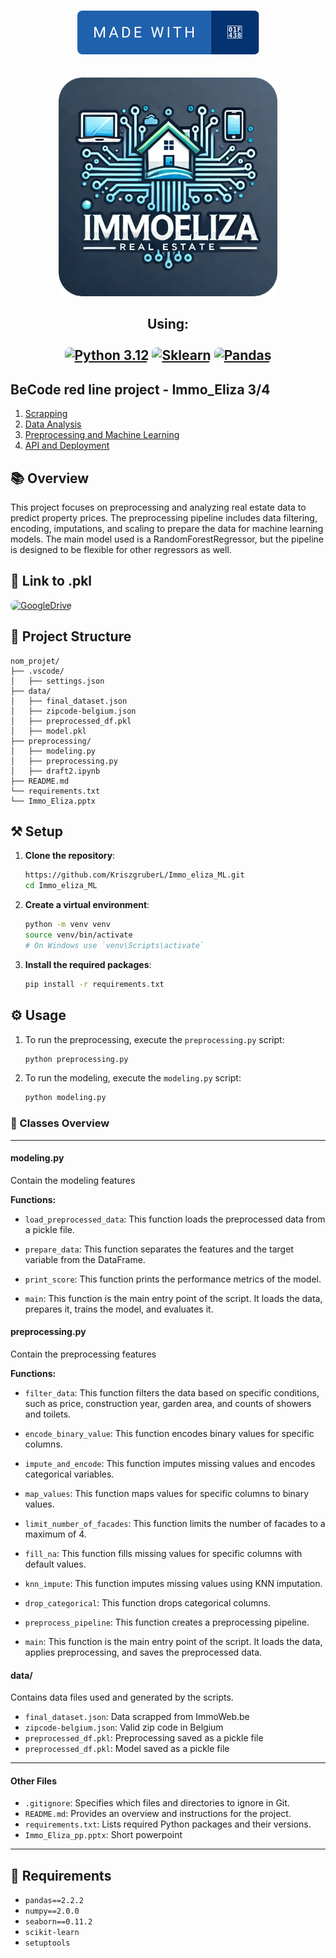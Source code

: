 <p align="center">
    <br>
    <a href="https://github.com/KriszgruberL" target="_blank"> <img alt="Made with Frogs" src="./assets/made-with-🐸.svg" style="border-radius:0.5rem"></a>
    <br>
    <br><br>
    <a><img src="./assets/logo-modified.png" width="350"  /></a>
    <h2 align="center">Using:
    <br>
    <br>
    <a href="https://www.python.org/downloads/release/python-3120/" target="_blank"><img alt="Python 3.12" src="https://img.shields.io/badge/Python%203.12-python?style=for-the-badge&logo=python&logoColor=F8E71C&labelColor=427EC4&color=2680D1" style="border-radius:0.5rem"></a>
    <a href="https://scikit-learn.org/stable/user_guide.html" target="_blank"><img alt="Sklearn" src="https://img.shields.io/badge/sklearn%20-%20sklearn?style=for-the-badge&logo=sklearn&color=blue" style="border-radius:0.5rem"></a>
    <a href="https://pandas.pydata.org/docs/" target="_blank"><img alt="Pandas" src="https://img.shields.io/badge/Pandas-Pandas?style=for-the-badge&logo=pandas&color=61B3DD" style="border-radius:0.5rem"></a>
    <br>
</p>

## BeCode red line project - Immo_Eliza 3/4

1. [Scrapping](https://github.com/KriszgruberL/Immo_Eliza)
2. [Data Analysis](https://github.com/KriszgruberL/Immo_Eliza_Data_Analysis)
3. [Preprocessing and Machine Learning](https://github.com/KriszgruberL/Immo_eliza_ML)
4. [API and Deployment](https://github.com/KriszgruberL/Immo_Eliza_front)
   
## 📚 Overview

This project focuses on preprocessing and analyzing real estate data to predict property prices. The preprocessing pipeline includes data filtering, encoding, imputations, and scaling to prepare the data for machine learning models. The main model used is a RandomForestRegressor, but the pipeline is designed to be flexible for other regressors as well.

## 📁 Link to .pkl

<a href="https://drive.google.com/drive/folders/1P9cWejusu_b2_qOeUjrPpoTJ-sfiN_W0?usp=sharing" target="_blank"> <img alt="GoogleDrive" src="https://img.shields.io/badge/Google_Drive%20-%20Google_Drive?style=for-the-badge&logo=googledrive&labelColor=%23ADD8E6%09&color=%236495ED%09" style="border-radius:0.5rem"></a>

## 🚧 Project Structure
```
nom_projet/
├── .vscode/
│   ├── settings.json
├── data/
│   ├── final_dataset.json
│   ├── zipcode-belgium.json
│   ├── preprocessed_df.pkl
│   ├── model.pkl
├── preprocessing/
│   ├── modeling.py
│   ├── preprocessing.py
│   ├── draft2.ipynb
├── README.md
└── requirements.txt
└── Immo_Eliza.pptx
```

## ⚒️ Setup

1. **Clone the repository**:
    ```sh
    https://github.com/KriszgruberL/Immo_eliza_ML.git
    cd Immo_eliza_ML
    ```

2. **Create a virtual environment**:
    ```sh
    python -m venv venv
    source venv/bin/activate  
    # On Windows use `venv\Scripts\activate`
    ```

3. **Install the required packages**:
    ```sh
    pip install -r requirements.txt
    ```

## ⚙️ Usage

1. To run the preprocessing, execute the `preprocessing.py` script:
    ```sh
    python preprocessing.py
    ```

1. To run the modeling, execute the `modeling.py` script:
    ```sh
    python modeling.py
    ```


### 👀 Classes Overview

---
#### **modeling.py**
Contain the modeling features

**Functions:**
- `load_preprocessed_data`: This function loads the preprocessed data from a pickle file. 

- `prepare_data`: This function separates the features and the target variable from the DataFrame. 

- `print_score`: This function prints the performance metrics of the model. 
- `main`: This function is the main entry point of the script. It loads the data, prepares it, trains the model, and evaluates it. 

#### **preprocessing.py**
Contain the preprocessing features

**Functions:**
- ``filter_data``: This function filters the data based on specific conditions, such as price, construction year, garden area, and counts of showers and toilets.

- ``encode_binary_value``: This function encodes binary values for specific columns. 

- ``impute_and_encode``: This function imputes missing values and encodes categorical variables. 

- ``map_values``: This function maps values for specific columns to binary values. 

- ``limit_number_of_facades``: This function limits the number of facades to a maximum of 4. 

- ``fill_na``: This function fills missing values for specific columns with default values. 

- ``knn_impute``: This function imputes missing values using KNN imputation. 

- ``drop_categorical``: This function drops categorical columns. 

- `preprocess_pipeline`: This function creates a preprocessing pipeline. 

- `main`: This function is the main entry point of the script. It loads the data, applies preprocessing, and saves the preprocessed data. 


#### **data/**
Contains data files used and generated by the scripts.

- `final_dataset.json`: Data scrapped from ImmoWeb.be
- `zipcode-belgium.json`: Valid zip code in Belgium
- `preprocessed_df.pkl`: Preprocessing saved as a pickle file
- `preprocessed_df.pkl`: Model saved as a pickle file

---
#### **Other Files**

- `.gitignore`: Specifies which files and directories to ignore in Git.
- `README.md`: Provides an overview and instructions for the project.
- `requirements.txt`: Lists required Python packages and their versions.
- `Immo_Eliza_pp.pptx`: Short powerpoint

---

## 🎯 Requirements

- `pandas==2.2.2`
- `numpy==2.0.0`
- `seaborn==0.11.2`
- `scikit-learn`
- `setuptools`
